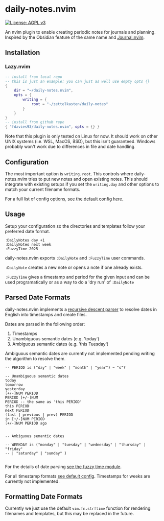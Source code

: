 # daily-notes.nvim

[![License: AGPL v3](https://img.shields.io/badge/License-AGPL_v3-blue.svg)](https://www.gnu.org/licenses/agpl-3.0)

An nvim plugin to enable creating periodic notes for journals and planning.
Inspired by the Obsidian feature of the same name and
[Journal.nvim](https://github.com/jakobkhansen/journal.nvim).

## Installation

### Lazy.nvim

```lua
-- install from local repo
-- this is just an example; you can just as well use empty opts {}
{
    dir = "~/daily-notes.nvim",
    opts = {
        writing = {
            root = "~/zettelkasten/daily-notes"
        }
    }
}
-- install from github repo
{ "fdavies93/daily-notes.nvim", opts = {} }
```

Note that this plugin is only tested on Linux for now. It should work on other
UNIX systems (i.e. WSL, MacOS, BSD), but this isn't guaranteed. Windows probably
won't work due to differences in file and date handling.

## Configuration

The most important option is `writing.root`. This controls where
daily-notes.nvim tries to put new notes and open existing notes. This should
integrate with existing setups if you set the `writing.day` and other options to
match your current filename formats.

For a full list of config options,
[see the default config here](./lua/daily-notes/config.lua).

## Usage

Setup your configuration so the directories and templates follow your preferred
date format.

```vim
:DailyNotes day +1
:DailyNotes next week
:FuzzyTime 2025
```

daily-notes.nvim exports `:DailyNote` and `:FuzzyTime` user commands.

`:DailyNote` creates a new note or opens a note if one already exists.

`:FuzzyTime` gives a timestamp and period for the given input and can be used
programatically or as a way to do a 'dry run' of `:DailyNote`

## Parsed Date Formats

daily-notes.nvim implements a
[recursive descent parser](https://en.wikipedia.org/wiki/Recursive_descent_parser)
to resolve dates in English into timestamps and create files.

Dates are parsed in the following order:

1. Timestamps
2. Unambiguous semantic dates (e.g. 'today')
3. Ambiguous semantic dates (e.g. 'this Tuesday')

Ambiguous semantic dates are currently not implemented pending writing the
algorithm to resolve them.

```
-- PERIOD is ("day" | "week" | "month" | "year") ~ "s"?

-- Unambiguous semantic dates
today
tomorrow
yesterday
[+/-]NUM PERIOD
PERIOD [+/-]NUM
PERIOD -- the same as 'this PERIOD'
this PERIOD
next PERIOD
(last | previous | prev) PERIOD
in [+/-]NUM PERIOD
[+/-]NUM PERIOD ago


-- Ambiguous semantic dates

-- WEEKDAY is ("monday" | "tuesday" | "wednesday" | "thursday" | "friday"
-- | "saturday" | "sunday" )


```

For the details of date parsing
[see the fuzzy time module](./lua/daily-notes/fuzzy-time.lua).

For all timestamp formats [see default config](./lua/daily-notes/config.lua).
Timestamps for weeks are currently not implemented.

## Formatting Date Formats

Currently we just use the default `vim.fn.strftime` function for rendering
filenames and templates, but this may be replaced in the future.
